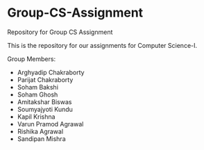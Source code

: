 # Group-CS-Assignment
Repository for Group CS Assignment

This is the repository for our assignments for Computer Science-I.

Group Members:  
* Arghyadip Chakraborty  
* Parijat Chakraborty  
* Soham Bakshi  
* Soham Ghosh  
* Amitakshar Biswas  
* Soumyajyoti Kundu  
* Kapil Krishna  
* Varun Pramod Agrawal  
* Rishika Agrawal  
* Sandipan Mishra  
